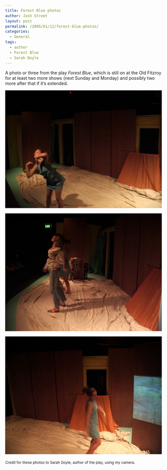 ```yaml
---
title: Forest Blue photos
author: Josh Street
layout: post
permalink: /2005/01/12/forest-blue-photos/
categories:
  - General
tags:
  - author
  - Forest Blue
  - Sarah Doyle
---
```

A photo or three from the play *Forest Blue*, which is still on at the Old Fitzroy for at least two more shows (next Sunday and Monday) and possibly two more after that if it&#8217;s extended.

![Character of Sissy dancing at front of performance space.][1]

![Writer Sarah Doyle standing next to character of Sissy.][2]

![Sissy moves towards stage left, where visuals are being projected onto the set.][3]

<small>Credit for these photos to Sarah Doyle, author of the play, using my camera.</small>

 [1]: /blog/wp-content/2005/01/forestblue1.jpg
 [2]: /blog/wp-content/2005/01/forestblue2.jpg
 [3]: /blog/wp-content/2005/01/forestblue3.jpg